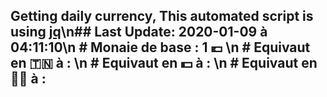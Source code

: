 ## Getting daily currency, This automated script is using [jq](https://stedolan.github.io/jq/)\n## Last Update:  2020-01-09 à 04:11:10\n # Monaie de base : 1 💶 \n # Equivaut en 🇹🇳 à :  \n # Equivaut en 💵 à : \n # Equivaut en 🐱‍💻 à : 
